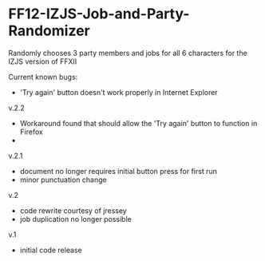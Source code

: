 # FF12-IZJS-Job-and-Party-Randomizer
Randomly chooses 3 party members and jobs for all 6 characters for the IZJS version of FFXII

Current known bugs:
- 'Try again' button doesn't work properly in Internet Explorer

v.2.2
- Workaround found that should allow the 'Try again' button to function in Firefox
- 
v.2.1
- document no longer requires initial button press for first run
- minor punctuation change

v.2
- code rewrite courtesy of jressey
- job duplication no longer possible

v.1
- initial code release
